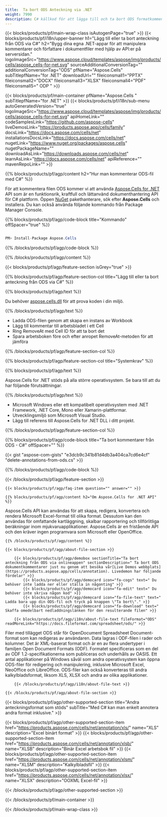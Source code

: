 ```yaml
---
title:  Ta bort ODS Anteckning via .NET
weight: 7990
description: C# källkod för att lägga till och ta bort ODS formatkommentarer på .NET Framework, .NET Core, Mono eller Xamarin Platforms.
---
```

{{< blocks/products/pf/main-wrap-class isAutogenPage="true" >}}
{{< blocks/products/pf/i18n/upper-banner h1="Lägg till eller ta bort anteckning från ODS via C#" h2="Bygg dina egna .NET-appar för att manipulera kommentarer och författare i dokumentfiler med hjälp av API:er på serversidan." logoImageSrc="https://www.aspose.cloud/templates/aspose/img/products/cells/aspose_cells-for-net.svg" sourceAdditionalConversionTag="" additionalConversionTag="ODS" pfName="Aspose.Cells" subTitlepfName="for .NET" downloadUrl="" fileiconsmall1="PPTX" fileiconsmall2="DOCX" fileiconsmall3="XLSX" fileiconsmall4="PDF" fileiconsmall5=" ODP " >}}

{{< blocks/products/pf/main-container pfName="Aspose.Cells " subTitlepfName="for .NET" >}}
{{< blocks/products/pf/i18n/sub-menu autoGeneratedVersion="true" logoImageSrc="https://www.aspose.cloud/templates/aspose/img/products/cells/aspose_cells-for-net.svg" apiHomeLink="" codeSamplesLink="https://github.com/aspose-cells" liveDemosLink="https://products.aspose.app/cells/family" docsLink="https://docs.aspose.com/cells/net" installationsDocsLink="https://docs.aspose.com/cells/net" nugetLink="https://www.nuget.org/packages/aspose.cells" nugetPackageName="" downloadAsLink="https://downloads.aspose.com/cells/net" learnAsLink="https://docs.aspose.com/cells/net" apiReference="" mavenRepoLink="" >}}

{{% blocks/products/pf/agp/content h2="Hur man kommenterar ODS-fil med C#" %}}

 För att kommentera filen ODS kommer vi att använda
 [Aspose.Cells for .NET](https://products.aspose.com/cells/net) 
 API som är en funktionsrik, kraftfull och lättanvänd dokumenthantering API för C# plattform. Öppen
 [NuGet](https://www.nuget.org/packages/aspose.cells) 
 pakethanterare, sök efter
 **Aspose.Cells** 
 och installera. Du kan också använda följande kommando från Package Manager Console.

{{% blocks/products/pf/agp/code-block title="Kommando" offSpacer="true" %}}

```cs

PM> Install-Package Aspose.Cells

```

{{% /blocks/products/pf/agp/code-block %}}

{{% /blocks/products/pf/agp/content %}}

{{< blocks/products/pf/agp/feature-section isGrey="true" >}}

{{% blocks/products/pf/agp/feature-section-col title="Lägg till eller ta bort anteckning från ODS via C#" %}}

{{% blocks/products/pf/agp/text %}}

 Du behöver
 [aspose.cells.dll](https://downloads.aspose.com/cells/net) 
 för att prova koden i din miljö.

{{% /blocks/products/pf/agp/text %}}

+ Ladda ODS-filen genom att skapa en instans av Workbook
+ Lägg till kommentar till arbetsbladet i ett Cell
+ Ring RemoveAt med Cell ID för att ta bort det
+ Spara arbetsboken före och efter anropet RemoveAt-metoden för att jämföra

{{% /blocks/products/pf/agp/feature-section-col %}}

{{% blocks/products/pf/agp/feature-section-col title="Systemkrav" %}}

{{% blocks/products/pf/agp/text %}}

 Aspose.Cells for .NET stöds på alla större operativsystem. Se bara till att du har följande förutsättningar.

{{% /blocks/products/pf/agp/text %}}

- Microsoft Windows eller ett kompatibelt operativsystem med .NET Framework, .NET Core, Mono eller Xamarin-plattformar.
-  Utvecklingsmiljö som Microsoft Visual Studio.
-  Lägg till referens till Aspose.Cells for .NET DLL i ditt projekt.

{{% /blocks/products/pf/agp/feature-section-col %}}

{{% blocks/products/pf/agp/code-block title="Ta bort kommentarer från ODS - C#" offSpacer="" %}}

{{< gist "aspose-com-gists" "e3dcb9c341b81d4db3a404ca7cd6e4cf" "delete-annotations-from-ods.cs" >}}

{{% /blocks/products/pf/agp/code-block %}}

{{< /blocks/products/pf/agp/feature-section >}}

    {{< blocks/products/pf/agp/faq-item question="" answer="" >}}
 

<!-- aboutfile Starts -->

    {{% blocks/products/pf/agp/content h2="Om Aspose.Cells for .NET API" %}}

 Aspose.Cells API kan användas för att skapa, redigera, konvertera och rendera Microsoft Excel-format till olika format. Dessutom kan den användas för omfattande kartläggning, skalbar rapportering och tillförlitliga beräkningar inom mjukvaruapplikationer. Aspose.Cells är en fristående API och den kräver ingen programvara som Microsoft eller OpenOffice.



    {{% /blocks/products/pf/agp/content %}}

    {{< blocks/products/pf/agp/about-file-section >}}

        {{< blocks/products/pf/agp/demobox sectionTitle="Ta bort anteckning från ODS via onlineappen" sectionDescription=" Ta bort ODS dokumentkommentarer just nu genom att besöka vår[Live Demos webbplats](https://products.aspose.app/cells/annotation). Livedemon har följande fördelar" >}}
            {{< blocks/products/pf/agp/democard icon="fa-cogs" text=" Du behöver inte ladda ner eller ställa in någonting" >}}
            {{< blocks/products/pf/agp/democard icon="fa-edit" text=" Du behöver inte skriva någon kod" >}}
            {{< blocks/products/pf/agp/democard icon="fa-file-text" text=" Ladda bara upp din ODS-fil och tryck på knappen \"Ta bort\"." >}}
            {{< blocks/products/pf/agp/democard icon="fa-download" text=" Skaffa omedelbart nedladdningslänken för den resulterande filen" >}}

        {{< blocks/products/pf/agp/i18n/about-file-text fileFormat="ODS" readMoreLink="https://docs.fileformat.com/spreadsheet/ods/" >}}
Filer med tillägget ODS står för OpenDocument Spreadsheet Document-format som kan redigeras av användaren. Data lagras i ODF-filen i rader och kolumner. Det är XML-baserat format och är en av flera undertyper i familjen Open Document Formats (ODF). Formatet specificeras som en del av ODF 1.2-specifikationerna som publiceras och underhålls av OASIS. Ett antal applikationer på Windows såväl som andra operativsystem kan öppna ODS-filer för redigering och manipulering, inklusive Microsoft Excel, NeoOffice och LibreOffice. ODS-filer kan också konverteras till andra kalkylbladsformat, liksom XLS, XLSX och andra av olika applikationer.

        {{< /blocks/products/pf/agp/i18n/about-file-text >}}

    {{< /blocks/products/pf/agp/about-file-section >}}

<!-- aboutfile Ends -->

{{< blocks/products/pf/agp/other-supported-section title="Andra anteckningsformat som stöds" subTitle="Med C# kan man enkelt annotera andra format inklusive." >}}

{{< blocks/products/pf/agp/other-supported-section-item href="https://products.aspose.com/cells/net/annotation/xls/" name="XLS" description="Excel binärt format" >}}
{{< blocks/products/pf/agp/other-supported-section-item href="https://products.aspose.com/cells/net/annotation/xlsb/" name="XLSB" description="Binär Excel arbetsbok fil" >}}
{{< blocks/products/pf/agp/other-supported-section-item href="https://products.aspose.com/cells/net/annotation/xlsm/" name="XLSM" description="Kalkylbladsfil" >}}
{{< blocks/products/pf/agp/other-supported-section-item href="https://products.aspose.com/cells/net/annotation/xlsx/" name="XLSX" description="OOXML Excel-fil" >}}

{{< /blocks/products/pf/agp/other-supported-section >}}

{{< /blocks/products/pf/main-container >}}
    
{{< /blocks/products/pf/main-wrap-class >}}
